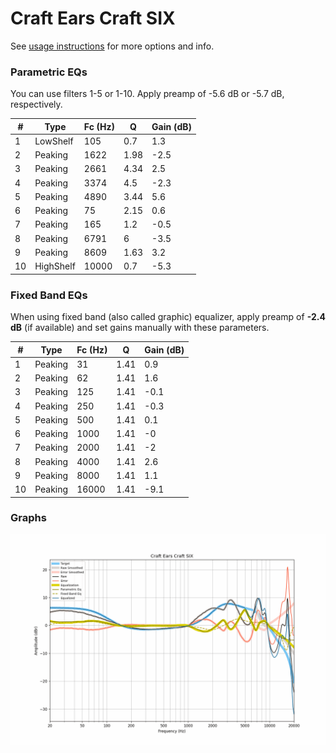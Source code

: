 # Craft Ears Craft SIX
See [usage instructions](https://github.com/jaakkopasanen/AutoEq#usage) for more options and info.

### Parametric EQs
You can use filters 1-5 or 1-10. Apply preamp of -5.6 dB or -5.7 dB, respectively.

|   # | Type      |   Fc (Hz) |    Q |   Gain (dB) |
|-----|-----------|-----------|------|-------------|
|   1 | LowShelf  |       105 | 0.7  |         1.3 |
|   2 | Peaking   |      1622 | 1.98 |        -2.5 |
|   3 | Peaking   |      2661 | 4.34 |         2.5 |
|   4 | Peaking   |      3374 | 4.5  |        -2.3 |
|   5 | Peaking   |      4890 | 3.44 |         5.6 |
|   6 | Peaking   |        75 | 2.15 |         0.6 |
|   7 | Peaking   |       165 | 1.2  |        -0.5 |
|   8 | Peaking   |      6791 | 6    |        -3.5 |
|   9 | Peaking   |      8609 | 1.63 |         3.2 |
|  10 | HighShelf |     10000 | 0.7  |        -5.3 |

### Fixed Band EQs
When using fixed band (also called graphic) equalizer, apply preamp of **-2.4 dB** (if available) and set gains manually with these parameters.

|   # | Type    |   Fc (Hz) |    Q |   Gain (dB) |
|-----|---------|-----------|------|-------------|
|   1 | Peaking |        31 | 1.41 |         0.9 |
|   2 | Peaking |        62 | 1.41 |         1.6 |
|   3 | Peaking |       125 | 1.41 |        -0.1 |
|   4 | Peaking |       250 | 1.41 |        -0.3 |
|   5 | Peaking |       500 | 1.41 |         0.1 |
|   6 | Peaking |      1000 | 1.41 |        -0   |
|   7 | Peaking |      2000 | 1.41 |        -2   |
|   8 | Peaking |      4000 | 1.41 |         2.6 |
|   9 | Peaking |      8000 | 1.41 |         1.1 |
|  10 | Peaking |     16000 | 1.41 |        -9.1 |

### Graphs
![](./Craft%20Ears%20Craft%20SIX.png)
